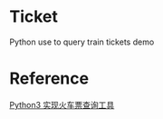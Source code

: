 # Ticket
Python use to query train tickets demo
# Reference 
[Python3 实现火车票查询工具](https://www.shiyanlou.com/courses/623)
